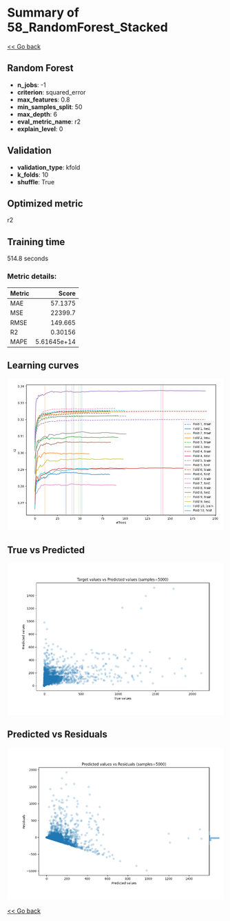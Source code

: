 # Summary of 58_RandomForest_Stacked

[<< Go back](../README.md)


## Random Forest
- **n_jobs**: -1
- **criterion**: squared_error
- **max_features**: 0.8
- **min_samples_split**: 50
- **max_depth**: 6
- **eval_metric_name**: r2
- **explain_level**: 0

## Validation
 - **validation_type**: kfold
 - **k_folds**: 10
 - **shuffle**: True

## Optimized metric
r2

## Training time

514.8 seconds

### Metric details:
| Metric   |           Score |
|:---------|----------------:|
| MAE      |    57.1375      |
| MSE      | 22399.7         |
| RMSE     |   149.665       |
| R2       |     0.30156     |
| MAPE     |     5.61645e+14 |



## Learning curves
![Learning curves](learning_curves.png)
## True vs Predicted

![True vs Predicted](true_vs_predicted.png)


## Predicted vs Residuals

![Predicted vs Residuals](predicted_vs_residuals.png)



[<< Go back](../README.md)
